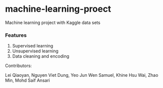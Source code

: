 # machine-learning-proect
Machine learning project with Kaggle data sets

### Features
1. Supervised learning
2. Unsupervised learning
3. Data cleaning and encoding

Contributors:

Lei Qiaoyan, Nguyen Viet Dung, Yeo Jun Wen Samuel, Khine Hsu Wai, Zhao Min, Mohd Saif Ansari

